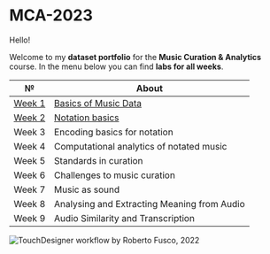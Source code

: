 # MCA-2023

Hello! 

Welcome to my **dataset portfolio** for the **Music Curation & Analytics** course. In the menu below you can find **labs for all weeks**. 



| №| About |
| ------ | ------ |
| [Week 1](https://github.com/user0disconnect/MCA-2023/blob/f5249380c4dc99a79550471142344b45d28afe16/week1.md) |  [Basics of Music Data](https://github.com/user0disconnect/MCA-2023/blob/f5249380c4dc99a79550471142344b45d28afe16/week1.md)|
| [Week 2](https://github.com/user0disconnect/MCA-2023/blob/54d91f23db0f233c916f91165b3fad15dc8f72f0/week2) |  [Notation basics](https://github.com/user0disconnect/MCA-2023/blob/54d91f23db0f233c916f91165b3fad15dc8f72f0/week2) |
| Week 3 |  Encoding basics for notation |
| Week 4 |  Computational analytics of notated music |
| Week 5 |  Standards in curation |
| Week 6 |  Challenges to music curation |
| Week 7 |  Music as sound |
| Week 8 |  Analysing and Extracting Meaning from Audio |
| Week 9 |  Audio Similarity and Transcription |

![TouchDesigner workflow by Roberto Fusco, 2022](https://github.com/user0disconnect/MCA-2023/blob/27035dd119c0f0ac3c5b670d8ee4f7c440a729fd/TDMovieOut.2.gif)

